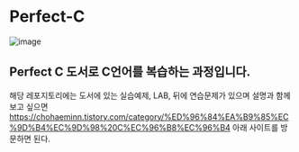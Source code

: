 # Perfect-C

![image](https://github.com/user-attachments/assets/01095412-3b4f-467f-bc63-a27f542bb5e3)

## Perfect C 도서로 C언어를 복습하는 과정입니다.
해당 레포지토리에는 도서에 있는 실습예제, LAB, 뒤에 연습문제가 있으며
설명과 함께 보고 싶으면 https://chohaeminn.tistory.com/category/%ED%96%84%EA%B9%85%EC%9D%B4%EC%9D%98%20C%EC%96%B8%EC%96%B4 아래 사이트를 방문하면 된다.


